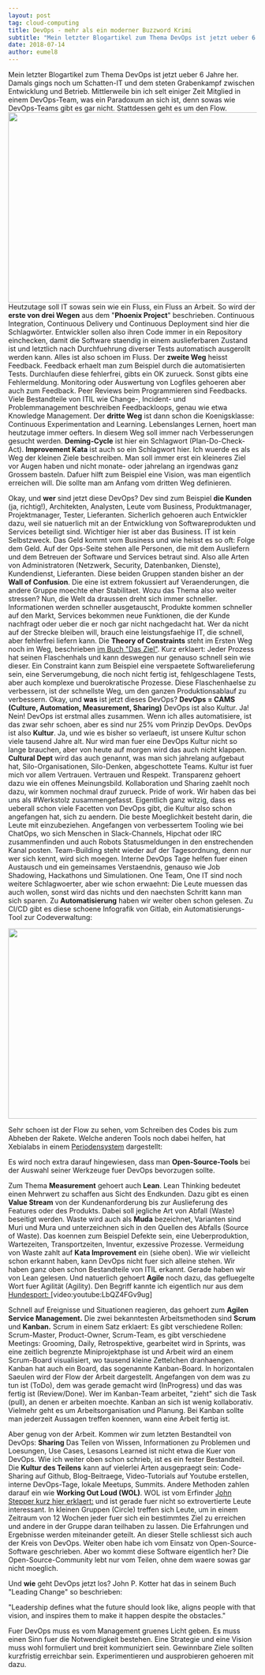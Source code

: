 ```yaml
---
layout: post
tag: cloud-computing
title: DevOps - mehr als ein moderner Buzzword Krimi
subtitle: "Mein letzter Blogartikel zum Thema DevOps ist jetzt ueber 6 Jahre her. Damals gings noch um Schatten-IT und dem steten Grabenkampf zwischen Entwicklung und Betrieb. Mittlerweile bin ich selt einiger Zeit Mitglied in einem DevOps-Team, was ein Paradoxum&hellip;"
date: 2018-07-14
author: eumel8
---
```


Mein letzter Blogartikel zum Thema DevOps ist jetzt ueber 6 Jahre her. Damals gings noch um Schatten-IT und dem steten Grabenkampf zwischen Entwicklung und Betrieb. Mittlerweile bin ich selt einiger Zeit Mitglied in einem DevOps-Team, was ein Paradoxum an sich ist, denn sowas wie DevOps-Teams gibt es gar nicht. Stattdessen geht es um den Flow.
<br/>
<img src="/blog/media/quick-uploads/p614/flow.jpg" width="585" height="386"/>
Heutzutage soll IT sowas sein wie ein Fluss, ein Fluss an Arbeit. So wird der <strong>erste von drei Wegen</strong> aus dem "<strong>Phoenix Project</strong>" beschrieben. Continuous Integration, Continuous Delivery und Continuous Deployment sind hier die Schlagwörter. Entwickler sollen also ihren Code immer in ein Repository einchecken, damit die Software staendig in einem auslieferbaren Zustand ist und letztlich nach Durchfuehrung diverser Tests automatisch ausgerollt werden kann. Alles ist also schoen im Fluss.
Der <strong>zweite Weg</strong> heisst Feedback. Feedback erhaelt man zum Beispiel durch die automatisierten Tests. Durchlaufen diese fehlerfrei, gibts ein OK zurueck. Sonst gibts eine Fehlermeldung. Monitoring oder Auswertung von Logfiles gehoeren aber auch zum Feedback. Peer Reviews beim Programmieren sind Feedbacks. Viele Bestandteile von ITIL wie Change-, Incident- und Problemmanagement beschreiben Feedbackloops, genau wie etwa Knowledge Management.
Der <strong>dritte Weg</strong> ist dann schon die Koenigsklasse: Continuous Experimentation and Learning. Lebenslanges Lernen, hoert man heutzutage immer oefters. In diesem Weg soll immer nach Verbesserungen gesucht werden. <strong>Deming-Cycle</strong> ist hier ein Schlagwort (Plan-Do-Check-Act). <strong>Improvement Kata</strong> ist auch so ein Schlagwort hier. Ich wuerde es als Weg der kleinen Ziele beschreiben. Man soll immer erst ein kleineres Ziel vor Augen haben und nicht monate- oder jahrelang an irgendwas ganz Grossem basteln. Dafuer hilft zum Beispiel eine Vision, was man eigentlich erreichen will. Die sollte man am Anfang vom dritten Weg definieren.

Okay, und <strong>wer</strong> sind jetzt diese DevOps? Dev sind zum Beispiel <strong>die Kunden </strong>(ja, richtig!), Architekten, Analysten, Leute vom Business, Produktmanager, Projektmanager, Tester, Lieferanten. Sicherlich gehoeren auch Entwickler dazu, weil sie natuerlich mit an der Entwicklung von Softwareprodukten und Services beteiligt sind. Wichtiger hier ist aber das Business. IT ist kein Selbstzweck. Das Geld kommt vom Business und wie heisst es so oft: Folge dem Geld.
Auf der Ops-Seite stehen alle Personen, die mit dem Ausliefern und dem Betreuen der Software und Services betraut sind. Also alle Arten von Administratoren (Netzwerk, Security, Datenbanken, Dienste), Kundendienst, Lieferanten.
Diese beiden Gruppen standen bisher an der <strong>Wall of Confusion</strong>. Die eine ist extrem fokussiert auf Veraenderungen, die andere Gruppe moechte eher Stabilitaet. Wozu das Thema also weiter stressen?
Nun, die Welt da draussen dreht sich immer schneller. Informationen werden schneller ausgetauscht, Produkte kommen schneller auf den Markt, Services bekommen neue Funktionen, die der Kunde nachfragt oder ueber die er noch gar nicht nachgedacht hat. Wer da nicht auf der Strecke bleiben will, brauch eine leistungsfaehige IT, die schnell, aber fehlerfrei liefern kann. 
Die <strong>Theory of Constraints</strong> steht im Ersten Weg noch im Weg, beschrieben <a href="https://www.amazon.de/Das-Ziel-Roman-über-Prozessoptimierung/dp/3593398532/">im Buch "Das Ziel"</a>. Kurz erklaert: Jeder Prozess hat seinen Flaschenhals und kann deswegen nur genauso schnell sein wie dieser. Ein Constraint kann zum Beispiel eine verspaetete Softwarelieferung sein, eine Serverumgebung, die noch nicht fertig ist, fehlgeschlagene Tests, aber auch komplexe und buerokratische Prozesse. Diese Flaschenhaelse zu verbessern, ist der schnellste Weg, um den ganzen Produktionsablauf zu verbessern.
Okay, und <strong>was</strong> ist jetzt dieses DevOps? <strong>DevOps = CAMS (Culture, Automation, Measurement, Sharing)</strong>
DevOps ist also Kultur. Ja! Nein! DevOps ist erstmal alles zusammen. Wenn ich alles automatisiere, ist das zwar sehr schoen, aber es sind nur 25% vom Prinzip DevOps. 
DevOps ist also <strong>Kultur</strong>. Ja, und wie es bisher so verlaeuft, ist unsere Kultur schon viele tausend Jahre alt. Nur wird man fuer eine DevOps Kultur nicht so lange brauchen, aber von heute auf morgen wird das auch nicht klappen. <strong>Cultural Dept</strong> wird das auch genannt, was man sich jahrelang aufgebaut hat, Silo-Organisationen, Silo-Denken, abgeschottete Teams. 
Kultur ist fuer mich vor allem Vertrauen. Vertrauen und Respekt. Transparenz gehoert dazu wie ein offenes Meinungsbild. Kollaboration und Sharing zaehlt noch dazu, wir kommen nochmal drauf zurueck. Pride of work. Wir haben das bei uns als #Werkstolz zusammengefasst. Eigentlich ganz witzig, dass es ueberall schon viele Facetten von DevOps gibt, die Kultur also schon angefangen hat, sich zu aendern. Die beste Moeglichkeit besteht darin, die Leute mit einzubeziehen. Angefangen von verbessertem Tooling wie bei ChatOps, wo sich Menschen in Slack-Channels, Hipchat oder IRC zusammenfinden und auch Robots Statusmeldungen in den enstrechenden Kanal posten.
Team-Building steht wieder auf der Tagesordnung, denn nur wer sich kennt, wird sich moegen. Interne DevOps Tage helfen fuer einen Austausch und ein gemeinsames Verstaendnis, genauso wie Job Shadowing, Hackathons und Simulationen. One Team, One IT sind noch weitere Schlagwoerter, aber wie schon erwaehnt: Die Leute muessen das auch wollen, sonst wird das nichts und den naechsten Schritt kann man sich sparen.
Zu <strong>Automatisierung</strong> haben wir weiter oben schon gelesen. Zu CI/CD gibt es diese schoene Infografik von Gitlab, ein Automatisierungs-Tool zur Codeverwaltung:

<img src="/blog/media/quick-uploads/p614/cicd_pipeline_infograph.png" width="585" height="386"/>

Sehr schoen ist der Flow zu sehen, vom Schreiben des Codes bis zum Abheben der Rakete.
Welche anderen Tools noch dabei helfen, hat Xebialabs in einem <a href="https://xebialabs.com/periodic-table-of-devops-tools/">Periodensystem</a> dargestellt:

Es wird noch extra darauf hingewiesen, dass man <strong>Open-Source-Tools</strong> bei der Auswahl seiner Werkzeuge fuer DevOps bevorzugen sollte.

Zum Thema <strong>Measurement</strong> gehoert auch <strong>Lean</strong>. Lean Thinking bedeutet einen Mehrwert zu schaffen aus Sicht des Endkunden. Dazu gibt es einen <strong>Value Stream</strong> von der Kundenanforderung bis zur Auslieferung des Features oder des Produkts. Dabei soll jegliche Art von Abfall (Waste) beseitigt werden. Waste wird auch als <strong>Muda</strong> bezeichnet, Varianten sind Muri und Mura und unterzeichnen sich in den Quellen des Abfalls (Source of Waste). Das koennen zum Beispiel Defekte sein, eine Ueberproduktion, Wartezeiten, Transportzeiten, Inventur, exzessive Prozesse. 
Vermeidung von Waste zahlt auf <strong>Kata Improvement</strong> ein (siehe oben).
Wie wir vielleicht schon erkannt haben, kann DevOps nicht fuer sich alleine stehen. Wir haben ganz oben schon Bestandteile von ITIL erkannt. Gerade haben wir von Lean gelesen. Und natuerlich gehoert <strong>Agile</strong> noch dazu, das gefluegelte Wort fuer Agilität (Agility). Den Begriff kannte ich eigentlich nur aus dem <a href="https://www.youtube.com/watch?v=LbQZ4FGv9ug">Hundesport: </a>[video:youtube:LbQZ4FGv9ug] 

Schnell auf Ereignisse und Situationen reagieren, das gehoert zum <strong>Agilen Service Management.</strong>
Die zwei bekanntesten Arbeitsmethoden sind <strong>Scrum </strong> und <strong>Kanban.</strong> Scrum in einem Satz erklaert: Es gibt verschiedene Rollen: Scrum-Master, Product-Owner, Scrum-Team, es gibt verschiedene Meetings: Grooming, Daily, Retrospektive, gearbeitet wird in Sprints, was eine zeitlich begrenzte Miniprojektphase ist und Arbeit wird an einem Scrum-Board visualisiert, wo tausend kleine Zettelchen dranhaengen. Kanban hat auch ein Board, das sogenannte Kanban-Board. In horizontalen Saeulen wird der Flow der Arbeit dargestellt. Angefangen von dem was zu tun ist (ToDo), dem was gerade gemacht wird (InProgress) und das was fertig ist (Review/Done). Wer im Kanban-Team arbeitet, "zieht" sich die Task (pull), an denen er arbeiten moechte. Kanban an sich ist wenig kollaborativ. Vielmehr geht es um Arbeitsorganisation und Planung. Bei Kanban sollte man jederzeit Aussagen treffen koennen, wann eine Arbeit fertig ist.

Aber genug von der Arbeit. Kommen wir zum letzten Bestandteil von DevOps: <strong>Sharing</strong>
Das Teilen von Wissen, Informationen zu Problemen und Loesungen, Use Cases, Lesasons Learned ist nicht etwa die Kuer von DevOps. Wie ich weiter oben schon schrieb, ist es ein fester Bestandteil. 
Die <strong>Kultur des Teilens</strong> kann auf vielerlei Arten ausgepraegt sein: Code-Sharing auf Github, Blog-Beitraege, Video-Tutorials auf Youtube erstellen, interne DevOps-Tage, lokale Meetups, Summits. Andere Methoden zahlen darauf ein wie <strong>Working Out Loud (WOL)</strong>. WOL ist vom Erfinder <a href="https://www.youtube.com/watch?v=7l3azE-eis4">John Stepper kurz hier erklaert:</a> und ist gerade fuer nicht so extrovertierte Leute interessant. In kleinen Gruppen (Circle) treffen sich Leute, um in einem Zeitraum von 12 Wochen jeder fuer sich ein bestimmtes Ziel zu erreichen und andere in der Gruppe daran teilhaben zu lassen. Die Erfahrungen und Ergebnisse werden miteinander geteilt.
An dieser Stelle schliesst sich auch der Kreis von DevOps. Weiter oben habe ich vom Einsatz von Open-Source-Software geschrieben. Aber wo kommt diese Software eigentlich her? Die Open-Source-Community lebt nur vom Teilen, ohne dem waere sowas gar nicht moeglich.

Und <strong>wie</strong> geht DevOps jetzt los?
John P. Kotter hat das in seinem Buch "Leading Change" so beschrieben: 

"Leadership defines what the future should look like, aligns people with that vision, and inspires them to make it happen despite the obstacles."

Fuer DevOps muss es vom Management gruenes Licht geben. Es muss einen Sinn fuer die Notwendigkeit bestehen. Eine Strategie und eine Vision muss wohl formuliert und breit kommuniziert sein. Gewinnbare Ziele sollten kurzfristig erreichbar sein. Experimentieren und ausprobieren gehoeren mit dazu.
